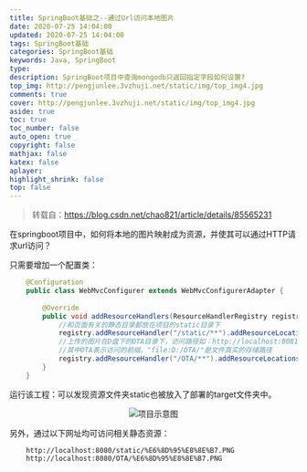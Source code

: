 ```yaml
---
title: SpringBoot基础之--通过Url访问本地图片
date: 2020-07-25 14:04:00
updated: 2020-07-25 14:04:00
tags: SpringBoot基础
categories: SpringBoot基础
keywords: Java, SpringBoot
type: 
description: SpringBoot项目中查询mongodb只返回指定字段如何设置?
top_img: http://pengjunlee.3vzhuji.net/static/img/top_img4.jpg
comments: true
cover: http://pengjunlee.3vzhuji.net/static/img/top_img4.jpg
aside: true
toc: true
toc_number: false
auto_open: true
copyright: false
mathjax: false
katex: false
aplayer:
highlight_shrink: false
top: false
---
```

> 转载自：<https://blog.csdn.net/chao821/article/details/85565231>

在springboot项目中，如何将本地的图片映射成为资源，并使其可以通过HTTP请求url访问？

只需要增加一个配置类：
```Java
	@Configuration
	public class WebMvcConfigurer extends WebMvcConfigurerAdapter {
	 
	    @Override
	    public void addResourceHandlers(ResourceHandlerRegistry registry) {
	        //和页面有关的静态目录都放在项目的static目录下
	        registry.addResourceHandler("/static/**").addResourceLocations("classpath:/static/");
	        //上传的图片在D盘下的OTA目录下，访问路径如：http://localhost:8081/OTA/d3cf0281-bb7f-40e0-ab77-406db95ccf2c.jpg
	        //其中OTA表示访问的前缀。"file:D:/OTA/"是文件真实的存储路径
	        registry.addResourceHandler("/OTA/**").addResourceLocations("file:D:/OTA/");
	    }
	}
```
运行该工程：可以发现资源文件夹static也被放入了部署的target文件夹中。

<div align=center>

![项目示意图](http://pengjunlee.3vzhuji.net/static/springboot/03.png "项目示意图")
<div align=left>

另外，通过以下网址均可访问相关静态资源：
```
	http://localhost:8080/static/%E6%8D%95%E8%8E%B7.PNG
	http://localhost:8080/OTA/%E6%8D%95%E8%8E%B7.PNG
```